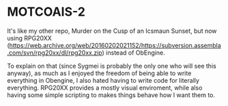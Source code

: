 # MOTCOAIS-2

It's like my other repo, Murder on the Cusp of an Icsmaun Sunset, but now using RPG20XX (https://web.archive.org/web/20160202021152/https://subversion.assembla.com/svn/rpg20xx/dl/rpg20xx.zip) instead of ObEngine.

To explain on that (since Sygmei is probably the only one who will see this anyway), as much as I enjoyed the freedom of being able to write everything in Obengine, I also hated having to write code for literally everything. RPG20XX provides a mostly visual enviroment, while also having some simple scripting to makes things behave how I want them to.
